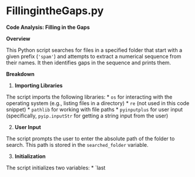 # FillingintheGaps.py

**Code Analysis: Filling in the Gaps**

**Overview**

This Python script searches for files in a specified folder that start with a given prefix (`'spam'`) and attempts to extract a numerical sequence from their names. It then identifies gaps in the sequence and prints them.

**Breakdown**

1. **Importing Libraries**

The script imports the following libraries:
	* `os` for interacting with the operating system (e.g., listing files in a directory)
	* `re` (not used in this code snippet)
	* `pathlib` for working with file paths
	* `pyinputplus` for user input (specifically, `pyip.inputStr` for getting a string input from the user)

2. **User Input**

The script prompts the user to enter the absolute path of the folder to search. This path is stored in the `searched_folder` variable.

3. **Initialization**

The script initializes two variables:
	* `last